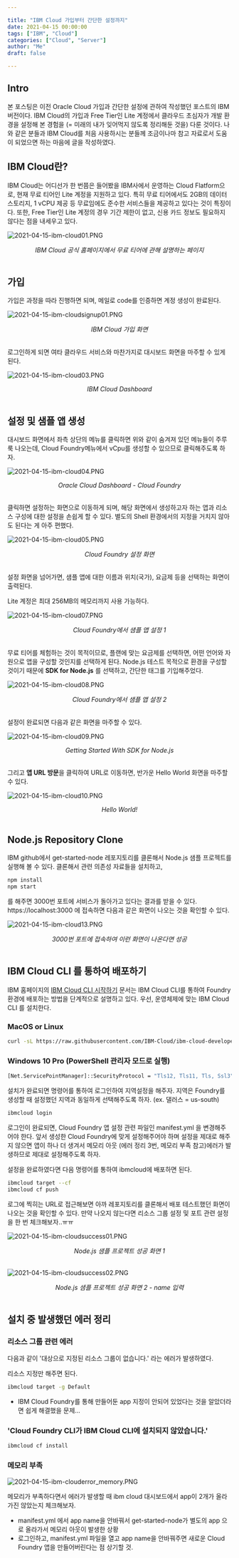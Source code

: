 ```yaml
---

title: "IBM Cloud 가입부터 간단한 설정까지"
date: 2021-04-15 00:00:00
tags: ["IBM", "Cloud"]
categories: ["Cloud", "Server"]
author: "Me"
draft: false

---
```


## Intro

본 포스팅은 이전 Oracle Cloud 가입과 간단한 설정에 관하여 작성했던 포스트의 IBM 버전이다. IBM Cloud의 가입과 Free Tier인 Lite 계정에서 클라우드 초심자가 개발 환경을 설정해 본 경험을 (= 미래의 내가 잊어먹지 않도록 정리해둔 것을) 다룬 것이다. 나와 같은 분들과 IBM Cloud를 처음 사용하시는 분들께 조금이나마 참고 자료로서 도움이 되었으면 하는 마음에 글을 작성하였다.





## IBM Cloud란?

IBM Cloud는 어디선가 한 번쯤은 들어봤을 IBM사에서 운영하는 Cloud Flatform으로, 현재 무료 티어인 Lite 계정을 지원하고 있다. 특히 무료 티어에서도 2GB의 데이터 스토리지, 1 vCPU 제공 등 무료임에도 준수한 서비스들을 제공하고 있다는 것이 특징이다. 또한, Free Tier인 Lite 계정의 경우 기간 제한이 없고, 신용 카드 정보도 필요하지 않다는 점을 내세우고 있다. 



![2021-04-15-ibm-cloud01.PNG](/img/2021-04-15-ibm-cloud01.PNG)

<center><I>IBM Cloud 공식 홈페이지에서 무료 티어에 관해 설명하는 페이지 </I></center><br>



## 가입

가입은 과정을 따라 진행하면 되며, 메일로 code를 인증하면 계정 생성이 완료된다. 



![2021-04-15-ibm-cloudsignup01.PNG](/img/2021-04-15-ibm-cloudsignup01.PNG)

<center><I>IBM Cloud 가입 화면</I></center><br>



로그인하게 되면 여타 클라우드 서비스와 마찬가지로 대시보드 화면을 마주할 수 있게 된다.



![2021-04-15-ibm-cloud03.PNG](/img/2021-04-15-ibm-cloud03.PNG)

<center><I>IBM Cloud Dashboard</I></center><br>



## 설정 및 샘플 앱 생성

대시보드 화면에서 좌측 상단의 메뉴를 클릭하면 위와 같이 숨겨져 있던 메뉴들이 주루룩 나오는데, Cloud Foundry메뉴에서 vCpu를 생성할 수 있으므로 클릭해주도록 하자.



![2021-04-15-ibm-cloud04.PNG](/img/2021-04-15-ibm-cloud04.PNG)

<center><I>Oracle Cloud Dashboard - Cloud Foundry</I></center><br>

클릭하면 설정하는 화면으로 이동하게 되며, 해당 화면에서 생성하고자 하는 앱과 리소스 구성에 대한 설정을 손쉽게 할 수 있다. 별도의 Shell 환경에서의 지정을 거치지 않아도 된다는 게 아주 편했다.





![2021-04-15-ibm-cloud05.PNG](/img/2021-04-15-ibm-cloud05.PNG)

<center><I>Cloud Foundry 설정 화면</I></center><br>

설정 화면을 넘어가면,  샘플 앱에 대한 이름과 위치(국가), 요금제 등을 선택하는 화면이 출력된다.

Lite 계정은 최대 256MB의 메모리까지 사용 가능하다.



![2021-04-15-ibm-cloud07.PNG](/img/2021-04-15-ibm-cloud07.PNG)

<center><I>Cloud Foundry에서 샘플 앱 설정 1</I></center><br>

무료 티어를 체험하는 것이 목적이므로, 플랜에 맞는 요금제를 선택하면, 어떤 언어와 자원으로 앱을 구성할 것인지를 선택하게 된다. Node.js 테스트 목적으로 환경을 구성할 것이기 때문에 **SDK for Node.js** 를 선택하고, 간단한 태그를 기입해주었다. 



![2021-04-15-ibm-cloud08.PNG](/img/2021-04-15-ibm-cloud08.PNG)

<center><I>Cloud Foundry에서 샘플 앱 설정 2</I></center><br>



설정이 완료되면 다음과 같은 화면을 마주할 수 있다.



![2021-04-15-ibm-cloud09.PNG](/img/2021-04-15-ibm-cloud09.PNG)

<center><I>Getting Started With SDK for Node.js</I></center><br>

그리고 **앱 URL 방문**을 클릭하여 URL로 이동하면, 반가운 Hello World 화면을 마주할 수 있다.



![2021-04-15-ibm-cloud10.PNG](/img/2021-04-15-ibm-cloud10.PNG)

<center><I>Hello World!</I></center><br>

## Node.js Repository Clone

IBM github에서 get-started-node 레포지토리를 클론해서 Node.js 샘플 프로젝트를 실행해 볼 수 있다. 클론해서 관련 의존성 자료들을 설치하고, 

```bash
npm install
npm start
```



를 해주면 3000번 포트에 서비스가 돌아가고 있다는 결과를 받을 수 있다. https://localhost:3000 에 접속하면 다음과 같은 화면이 나오는 것을 확인할 수 있다.



![2021-04-15-ibm-cloud13.PNG](/img/2021-04-15-ibm-cloud13.PNG)

<center><I>3000번 포트에 접속하여 이런 화면이 나온다면 성공</I></center><br>

## IBM Cloud CLI 를 통하여 배포하기



IBM 홈페이지의 [IBM Cloud CLI 시작하기](https://cloud.ibm.com/docs/cli?topic=cli-getting-started) 문서는 IBM Cloud CLI를 통하여 Foundry 환경에 배포하는 방법을 단계적으로 설명하고 있다. 우선, 운영체제에 맞는 IBM Cloud CLI 를 설치한다.



### **MacOS or Linux**

```bash
curl -sL https://raw.githubusercontent.com/IBM-Cloud/ibm-cloud-developer-tools/master/linux-installer/idt-installer | bash
```



### **Windows 10 Pro (PowerShell 관리자 모드로 실행)**

```bash
[Net.ServicePointManager]::SecurityProtocol = "Tls12, Tls11, Tls, Ssl3"; iex(New-Object Net.WebClient).DownloadString('https://raw.githubusercontent.com/IBM-Cloud/ibm-cloud-developer-tools/master/windows-installer/idt-win-installer.ps1')
```



설치가 완료되면 명령어를 통하여 로그인하여 지역설정을 해주자. 지역은 Foundry를 생성할 때 설정했던 지역과 동일하게 선택해주도록 하자. (ex. 댈러스 = us-south)



```bash
ibmcloud login
```



로그인이 완료되면, Cloud Foundry 앱 설정 관련 파일인 manifest.yml 을 변경해주어야 한다. 앞서 생성한 Cloud Foundry에 맞게 설정해주어야 하며 설정을 제대로 해주지 않으면 앱이 하나 더 생겨서 메모리 아웃 (에러 정리 3번, 메모리 부족 참고)에러가 발생하므로 제대로 설정해주도록 하자.



설정을 완료하였다면 다음 명령어를 통하여 ibmcloud에 배포하면 된다.

```bash
ibmcloud target --cf
ibmcloud cf push
```



로그에 찍히는 URL로 접근해보면 아까 레포지토리를 클론해서 배포 테스트했던 화면이 나오는 것을 확인할 수 있다. 만약 나오지 않는다면 리소스 그룹 설정 및 포트 관련 설정을 한 번 체크해보자..ㅠㅠ



![2021-04-15-ibm-cloudsuccess01.PNG](/img/2021-04-15-ibm-cloudsuccess01.PNG)

<center><I>Node.js 샘플 프로젝트 성공 화면 1</I></center><br>

![2021-04-15-ibm-cloudsuccess02.PNG](/img/2021-04-15-ibm-cloudsuccess02.PNG)

<center><I>Node.js 샘플 프로젝트 성공 화면 2 - name 입력</I></center><br>



## 설치 중 발생했던 에러 정리



### 리소스 그룹 관련 에러

다음과 같이 '대상으로 지정된 리소스 그룹이 없습니다.' 라는 에러가 발생하였다.

리소스 지정만 해주면 된다.

```bash
ibmcloud target -g Default
```

- IBM Cloud Foundry를 통해 만들어둔 app 지정이 안되어 있었다는 것을 알았더라면 쉽게 해결했을 문제...



### 'Cloud Foundry CLI가 IBM Cloud CLI에 설치되지 않았습니다.'

```bash
ibmcloud cf install
```



### 메모리 부족

![2021-04-15-ibm-clouderror_memory.PNG](/img/2021-04-15-ibm-clouderror_memory.PNG)

메모리가 부족하다면서 에러가 발생할 때 ibm cloud 대시보드에서 app이 2개가 올라가진 않았는지 체크해보자.

- manifest.yml 에서 app name을 안바꿔서 get-started-node가 별도의 app 으로 올라가서 메모리 아웃이 발생한 상황
- 로그인하고, manifest.yml 파일을 열고 app name을 안바꿔주면 새로운 Cloud Foundry 앱을 만들어버린다는 점 상기할 것.




